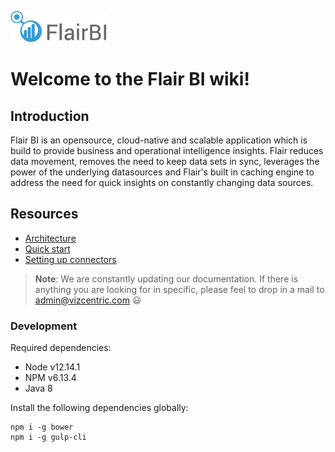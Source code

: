 ![Flair BI Logo](./docs/images/fbi-logo.png)
# Welcome to the **Flair BI** wiki!

## Introduction
Flair BI is an opensource, cloud-native and scalable application which is build to provide business and operational intelligence insights. Flair reduces data movement, removes the need to keep data sets in sync, leverages the power of the underlying datasources and Flair's built in caching engine to address the need for quick insights on constantly changing data sources.

## Resources
- [Architecture](https://github.com/viz-centric/flair-bi/wiki/Architecture)
- [Quick start](https://github.com/viz-centric/flair-bi/wiki/Quick-start)
- [Setting up connectors](https://github.com/viz-centric/flair-bi/wiki/Setting-up-connectors)

> **Note**: We are constantly updating our documentation. If there is anything you are looking for in specific, please feel to drop in a mail to [admin@vizcentric.com]() :smiley:


### Development
Required dependencies:

* Node v12.14.1
* NPM v6.13.4
* Java 8

Install the following dependencies globally:
```
npm i -g bower
npm i -g gulp-cli
```
